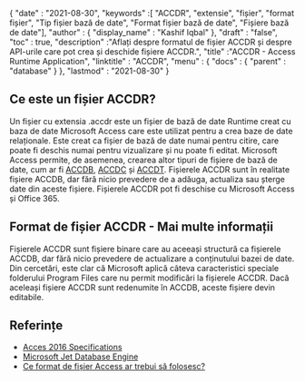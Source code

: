 {
  "date" : "2021-08-30",
  "keywords" :[ "ACCDR", "extensie", "fișier", "format fișier", "Tip fișier bază de date", "Format fișier bază de date", "Fișiere bază de date"],
  "author" : {
    "display_name" : "Kashif Iqbal"
},
  "draft" : "false",
  "toc" : true,
  "description" :"Aflați despre formatul de fișier ACCDR și despre API-urile care pot crea și deschide fișiere ACCDR.",
  "title" :"ACCDR - Access Runtime Application",
  "linktitle" : "ACCDR",
  "menu" : {
    "docs" : {
      "parent" : "database"
}
},
  "lastmod" : "2021-08-30"
}

## Ce este un fișier ACCDR?

Un fișier cu extensia .accdr este un fișier de bază de date Runtime creat cu baza de date Microsoft Access care este utilizat pentru a crea baze de date relaționale. Este creat ca fișier de bază de date numai pentru citire, care poate fi deschis numai pentru vizualizare și nu poate fi editat. Microsoft Access permite, de asemenea, crearea altor tipuri de fișiere de bază de date, cum ar fi [ACCDB](/ro/database/accdb/), [ACCDC](/ro/database/accdc/) și [ACCDT](/ro/database/accdt/). Fișierele ACCDR sunt în realitate fișiere ACCDB, dar fără nicio prevedere de a adăuga, actualiza sau șterge date din aceste fișiere. Fișierele ACCDR pot fi deschise cu Microsoft Access și Office 365.

## Format de fișier ACCDR - Mai multe informații

Fișierele ACCDR sunt fișiere binare care au aceeași structură ca fișierele ACCDB, dar fără nicio prevedere de actualizare a conținutului bazei de date. Din cercetări, este clar că Microsoft aplică câteva caracteristici speciale folderului Program Files care nu permit modificări la fișierele ACCDR. Dacă aceleași fișiere ACCDR sunt redenumite în ACCDB, aceste fișiere devin editabile.

## Referințe

* [Acces 2016 Specifications](https://support.microsoft.com/en-us/office/access-specifications-0cf3c66f-9cf2-4e32-9568-98c1025bb47c)
* [Microsoft Jet Database Engine](https://en.wikipedia.org/wiki/Microsoft_Jet_Database_Engine)
* [Ce format de fișier Access ar trebui să folosesc?](https://support.microsoft.com/en-us/office/which-access-file-format-should-i-use-012d9ab3-d14c-479e-b617-be66f9070b41)

